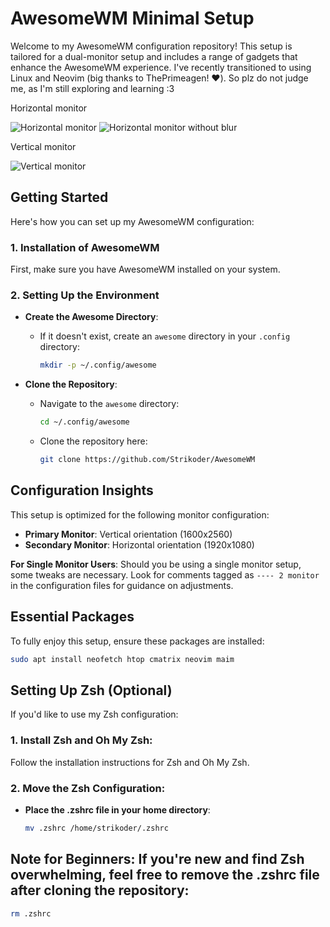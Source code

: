 # AwesomeWM Minimal Setup
Welcome to my AwesomeWM configuration repository! This setup is tailored for a dual-monitor setup and includes a range of gadgets that enhance the AwesomeWM experience. 
I've recently transitioned to using Linux and Neovim (big thanks to ThePrimeagen! ❤️). So plz do not judge me, as I'm still exploring and learning :3


Horizontal monitor

![Horizontal monitor](https://github.com/Strikoder/CoolsomeWM/blob/main/Screenshots/FirstMonitor.png?raw=true)
![Horizontal monitor without blur](https://github.com/Strikoder/CoolsomeWM/blob/main/Screenshots/FirstMonitorWithoutBlur.png?raw=true)



Vertical monitor

![Vertical monitor](https://github.com/Strikoder/CoolsomeWM/blob/main/Screenshots/SecondMonitor.png?raw=true)

## Getting Started
Here's how you can set up my AwesomeWM configuration:

### 1. Installation of AwesomeWM
First, make sure you have AwesomeWM installed on your system.

### 2. Setting Up the Environment
- **Create the Awesome Directory**:
   - If it doesn't exist, create an `awesome` directory in your `.config` directory:
     ```bash
     mkdir -p ~/.config/awesome
     ```

- **Clone the Repository**:
   - Navigate to the `awesome` directory:
     ```bash
     cd ~/.config/awesome
     ```
   - Clone the repository here:
     ```bash
     git clone https://github.com/Strikoder/AwesomeWM
     ```

## Configuration Insights

This setup is optimized for the following monitor configuration:

- **Primary Monitor**: Vertical orientation (1600x2560)
- **Secondary Monitor**: Horizontal orientation (1920x1080)

**For Single Monitor Users**: Should you be using a single monitor setup, some tweaks are necessary. Look for comments tagged as `---- 2 monitor` in the configuration files for guidance on adjustments.


## Essential Packages

To fully enjoy this setup, ensure these packages are installed:

``` bash
sudo apt install neofetch htop cmatrix neovim maim
```

## Setting Up Zsh (Optional)
If you'd like to use my Zsh configuration:

### 1. Install Zsh and Oh My Zsh:
Follow the installation instructions for Zsh and Oh My Zsh.

### 2. Move the Zsh Configuration:
- **Place the .zshrc file in your home directory**:
  ```bash
  mv .zshrc /home/strikoder/.zshrc
  ```

## Note for Beginners: If you're new and find Zsh overwhelming, feel free to remove the .zshrc file after cloning the repository:
```bash
rm .zshrc
```
